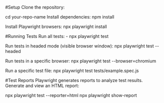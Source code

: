 #Setup
Clone the repository:

cd your-repo-name
Install dependencies: npm install

Install Playwright browsers: npx playwright install


#Running Tests
Run all tests: - npx playwright test

Run tests in headed mode (visible browser window): npx playwright test --headed

Run tests in a specific browser: npx playwright test --browser=chromium

Run a specific test file: npx playwright test tests/example.spec.js

#Test Reports
Playwright generates reports to analyze test results.
Generate and view an HTML report:

npx playwright test --reporter=html
npx playwright show-report

